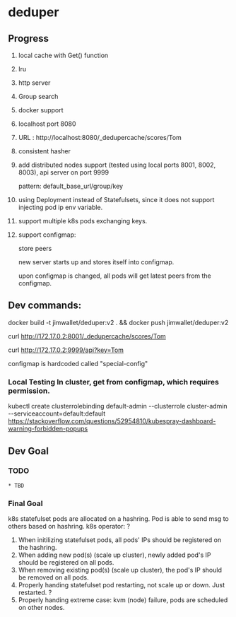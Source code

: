 # deduper

## Progress

1. local cache with Get() function
2. lru 
3. http server
4. Group search
5. docker support
6. localhost port 8080
7. URL : http://localhost:8080/_dedupercache/scores/Tom
8. consistent hasher
9. add distributed nodes support (tested using local ports 8001, 8002, 8003), api server on port 9999

    pattern: default_base_url/group/key
    
10. using Deployment instead of Statefulsets, since it does not support injecting pod ip env variable.
11. support multiple k8s pods exchanging keys.
12. support configmap:

    store peers
    
    new server starts up and stores itself into configmap.
    
    upon configmap is changed, all pods will get latest peers from the configmap.

## Dev commands:

  docker build -t jimwallet/deduper:v2 . && docker push jimwallet/deduper:v2

  curl http://172.17.0.2:8001/_dedupercache/scores/Tom
  
  curl http://172.17.0.2:9999/api?key=Tom
  
  configmap is hardcoded called "special-config"
  
  ### Local Testing In cluster, get from configmap, which requires permission.
  kubectl create clusterrolebinding default-admin --clusterrole cluster-admin --serviceaccount=default:default
  https://stackoverflow.com/questions/52954810/kubespray-dashboard-warning-forbidden-popups
  
 ## Dev Goal
 
 ### TODO
 
    * TBD
 
 ### Final Goal
 
   k8s statefulset pods are allocated on a hashring. Pod is able to send msg to others based on hashring.
   k8s operator: ?
   1. When initilizing statefulset pods, all pods' IPs should be registered on the hashring. 
   2. When adding new pod(s) (scale up cluster), newly added pod's IP should be registered on all pods.
   3. When removing existing pod(s) (scale up cluster), the pod's IP should be removed on all pods.
   4. Properly handing statefulset pod restarting, not scale up or down. Just restarted. ?
   5. Properly handing extreme case: kvm (node) failure, pods are scheduled on other nodes.

